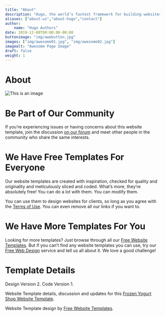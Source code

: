 ```yaml
---
title: "About"
description: "Hugo, the world’s fastest framework for building websites"
aliases: ["about-us","about-hugo","contact"]
author:
    name: "Hugo Authors"
date: 2019-12-08T00:00:00-00:00
buttonimage: "img/awebutton.jpg"
images: ["img/awesome01.jpg", "img/awesome02.jpg"]
imagealt: "Awesome Page Image"
draft: false
weight: 1
---
```


<div id="body">
<div class="header">
<div>

# About

</div>
</div>
<div class="body">

![This is an image](../images/bg-header-about.jpg)

</div>
<div class="footer">
<div class="sidebar">

# Be Part of Our Community

If you’re experiencing issues or having concerns about this website template, join the discussion [on our forum](http://www.freewebsitetemplates.com/forums/) and meet other people in the community who share the same interests.

</div>
<div class="article">

# We Have Free Templates For Everyone

Our website templates are created with inspiration, checked for quality and originality and meticulously sliced and coded. What’s more, they’re absolutely free! You can do a lot with them. You can modify them.

You can use them to design websites for clients, so long as you agree with the [Terms of Use](http://www.freewebsitetemplates.com/about/terms/). You can even remove all our links if you want to.

# We Have More Templates For You

Looking for more templates? Just browse through all our [Free Website Templates](http://www.freewebsitetemplates.com/). But if you can’t find any website templates you can use, try our [Free Web Design](http://www.freewebsitetemplates.com/freewebdesign/) service and tell us all about it. We love a good challenge!

# Template Details

Design Version 2. Code Version 1.

Website Template details, discussion and updates for this [Frozen Yogurt Shop Website Template](http://www.freewebsitetemplates.com/discuss/frozenyogurtshop/).

Website Template design by [Free Website Templates](http://www.freewebsitetemplates.com/).

</div>
</div>
</div>